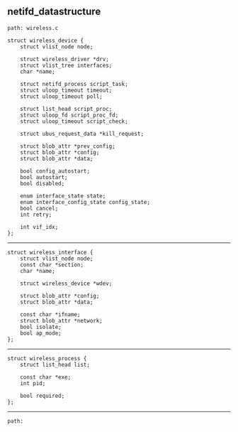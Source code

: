 ## netifd_datastructure
	path: wireless.c
	
	struct wireless_device {
		struct vlist_node node;
	
		struct wireless_driver *drv;
		struct vlist_tree interfaces;
		char *name;
	
		struct netifd_process script_task;
		struct uloop_timeout timeout;
		struct uloop_timeout poll;
	
		struct list_head script_proc;
		struct uloop_fd script_proc_fd;
		struct uloop_timeout script_check;
	
		struct ubus_request_data *kill_request;
	
		struct blob_attr *prev_config;
		struct blob_attr *config;
		struct blob_attr *data;
	
		bool config_autostart;
		bool autostart;
		bool disabled;
	
		enum interface_state state;
		enum interface_config_state config_state;
		bool cancel;
		int retry;
	
		int vif_idx;
	};
	
--------------------------

	struct wireless_interface {
		struct vlist_node node;
		const char *section;
		char *name;
	
		struct wireless_device *wdev;
	
		struct blob_attr *config;
		struct blob_attr *data;
	
		const char *ifname;
		struct blob_attr *network;
		bool isolate;
		bool ap_mode;
	};
------------------------------------

	struct wireless_process {
		struct list_head list;

		const char *exe;
		int pid;

		bool required;
	};
	
------------------------------
	
	path: 
	
	